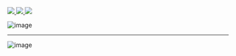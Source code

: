 <div align=left> 
    <a href="https://ko-kr.facebook.com/yapp.co.kr/">
        <img src="https://img.shields.io/badge/-Facebook-000000?style=flat&logo=Facebook">
    </a>
    <a href="https://www.instagram.com/about.yapp/">
        <img src="https://img.shields.io/badge/-Instagram-000000?style=flat&logo=Instagram">
    </a>
    <a href="https://github.com/YAPP-Github">
        <img src="https://img.shields.io/badge/-Github-000000?style=flat&logo=Github">
    </a>  
</div>

![image](https://user-images.githubusercontent.com/53253298/178962809-6fe323b9-49c9-4881-9496-3230f0d2cca2.png)

----------

![image](https://user-images.githubusercontent.com/53253298/178976097-1aa9de8b-d0dd-4df4-9573-1ea5c29ce601.png)

